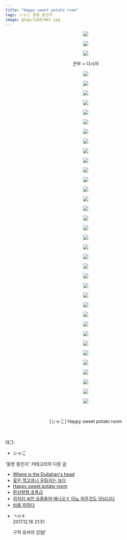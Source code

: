 ```yaml
---
title: "Happy sweet potato room"
tags: シャこ 동방_동인지
image: ghap/1169/001.jpg
---
```

<div class="article">
<p style="text-align: center; clear: none; float: none;"><img src="{{ site.nasurl }}/ghap/1169/001.jpg"/></p>
<p style="text-align: center; clear: none; float: none;"><img src="{{ site.nasurl }}/ghap/1169/002.jpg"/></p>
<p style="text-align: center; clear: none; float: none;"><img src="{{ site.nasurl }}/ghap/1169/003.jpg"/></p>
<p style="text-align: center; clear: none; float: none;">콘부 = 다시마</p>
<p style="text-align: center; clear: none; float: none;"><img src="{{ site.nasurl }}/ghap/1169/004.jpg"/></p>
<p style="text-align: center; clear: none; float: none;"><img src="{{ site.nasurl }}/ghap/1169/005.jpg"/></p>
<p style="text-align: center; clear: none; float: none;"><img src="{{ site.nasurl }}/ghap/1169/006.jpg"/></p>
<p style="text-align: center; clear: none; float: none;"><img src="{{ site.nasurl }}/ghap/1169/007.jpg"/></p>
<p style="text-align: center; clear: none; float: none;"><img src="{{ site.nasurl }}/ghap/1169/008.jpg"/></p>
<p style="text-align: center; clear: none; float: none;"><img src="{{ site.nasurl }}/ghap/1169/009.jpg"/></p>
<p style="text-align: center; clear: none; float: none;"><img src="{{ site.nasurl }}/ghap/1169/010.jpg"/></p>
<p style="text-align: center; clear: none; float: none;"><img src="{{ site.nasurl }}/ghap/1169/011.jpg"/></p>
<p style="text-align: center; clear: none; float: none;"><img src="{{ site.nasurl }}/ghap/1169/012.jpg"/></p>
<p style="text-align: center; clear: none; float: none;"><img src="{{ site.nasurl }}/ghap/1169/013.jpg"/></p>
<p style="text-align: center; clear: none; float: none;"><img src="{{ site.nasurl }}/ghap/1169/014.jpg"/></p>
<p style="text-align: center; clear: none; float: none;"><img src="{{ site.nasurl }}/ghap/1169/015.jpg"/></p>
<p style="text-align: center; clear: none; float: none;"><img src="{{ site.nasurl }}/ghap/1169/016.jpg"/></p>
<p style="text-align: center; clear: none; float: none;"><img src="{{ site.nasurl }}/ghap/1169/017.jpg"/></p>
<p style="text-align: center; clear: none; float: none;"><img src="{{ site.nasurl }}/ghap/1169/018.jpg"/></p>
<p style="text-align: center; clear: none; float: none;"><img src="{{ site.nasurl }}/ghap/1169/019.jpg"/></p>
<p style="text-align: center; clear: none; float: none;"><img src="{{ site.nasurl }}/ghap/1169/020.jpg"/></p>
<p style="text-align: center; clear: none; float: none;"><img src="{{ site.nasurl }}/ghap/1169/021.jpg"/></p>
<p style="text-align: center; clear: none; float: none;"><img src="{{ site.nasurl }}/ghap/1169/022.jpg"/></p>
<p style="text-align: center; clear: none; float: none;"><img src="{{ site.nasurl }}/ghap/1169/023.jpg"/></p>
<p style="text-align: center; clear: none; float: none;"><img src="{{ site.nasurl }}/ghap/1169/024.jpg"/></p>
<p style="text-align: center; clear: none; float: none;"><img src="{{ site.nasurl }}/ghap/1169/025.jpg"/></p>
<p style="text-align: center; clear: none; float: none;"><img src="{{ site.nasurl }}/ghap/1169/026.jpg"/></p>
<p style="text-align: center; clear: none; float: none;"><img src="{{ site.nasurl }}/ghap/1169/027.jpg"/></p>
<p style="text-align: center; clear: none; float: none;"><img src="{{ site.nasurl }}/ghap/1169/028.jpg"/></p>
<p style="text-align: center; clear: none; float: none;"><img src="{{ site.nasurl }}/ghap/1169/029.jpg"/></p>
<p style="text-align: center; clear: none; float: none;"><img src="{{ site.nasurl }}/ghap/1169/030.jpg"/></p>
<p style="text-align: center; clear: none; float: none;"><img src="{{ site.nasurl }}/ghap/1169/031.jpg"/></p>
<p style="text-align: center; clear: none; float: none;"><img src="{{ site.nasurl }}/ghap/1169/032.jpg"/></p>
<p style="text-align: center; clear: none; float: none;"><img src="{{ site.nasurl }}/ghap/1169/033.jpg"/></p>
<p style="text-align: center; clear: none; float: none;"><img src="{{ site.nasurl }}/ghap/1169/034.jpg"/></p>
<p style="text-align: center; clear: none; float: none;"><img src="{{ site.nasurl }}/ghap/1169/035.jpg"/></p>
<p style="text-align: center; clear: none; float: none;"><img src="{{ site.nasurl }}/ghap/1169/036.jpg"/></p>
<p style="text-align: center; clear: none; float: none;"><img src="{{ site.nasurl }}/ghap/1169/037.jpg"/></p>
<p style="text-align: center; clear: none; float: none;"><img src="{{ site.nasurl }}/ghap/1169/038.jpg"/></p>
<p style="text-align: center; clear: none; float: none;"><br/></p>
<p style="text-align: center; clear: none; float: none;">[シャこ] Happy sweet potato room</p>
<p><br/></p>
</div><div class="tagTrail">
<p>태그: </p>
<ul>
<li>シャこ</li>
</ul>
</div><div class="another">
<p>'동방 동인지' 카테고리의 다른 글</p>
<ul>
<li><a href="/2016-07-28-ghap_1171">Where is the Dullahan's head</a></li>
<li><a href="/2016-07-28-ghap_1170">꽃은 꺾고프나 우듬지는 높다</a></li>
<li><a href="/2016-07-28-ghap_1169">Happy sweet potato room</a></li>
<li><a href="/2016-07-28-ghap_1168">환상향행 초특급</a></li>
<li><a href="/2016-07-28-ghap_1167">히지리 씨!!! 요즘들어 배나오ㅈ 아뇨 아무것도 아닙니다</a></li>
<li><a href="/2016-07-28-ghap_1166">비를 피하다</a></li>
</ul>
</div><div class="cb_module cb_fluid">
<div class="cb_wrt cb_profile">
<div class="comment">
<ul>
<li class="cb_thumb_off" id="comment15153527">
<div class="cb_comment_area">
<div class="cb_info_area">
<div class="cb_section">
<span class="cb_nick_name">ㄱㅁㅎ</span>
</div>
<div class="cb_section">
<span class="cb_date">2017.12.16 21:51 </span>
</div>
</div>
<div class="cb_dsc_comment">
<p class="cb_dsc">
											구작 유카의 강림!
										</p>
</div>
</div></li>
</ul>
</div>
</div><!-- commentList close -->
</div>
<br/>
<p id="refer"></p>
<br/>
